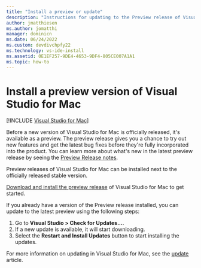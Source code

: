 ```yaml
---
title: "Install a preview or update"
description: "Instructions for updating to the Preview release of Visual Studio for Mac."
author: jmatthiesen
ms.author: jomatthi
manager: dominicn
ms.date: 06/24/2022
ms.custom: devdivchpfy22
ms.technology: vs-ide-install
ms.assetid: 0E1EF257-9DE4-4653-9DF4-805CE007A1A1
ms.topic: how-to
---
```

# Install a preview version of Visual Studio for Mac

 [!INCLUDE [Visual Studio for Mac](~/includes/applies-to-version/vs-mac-only.md)]

Before a new version of Visual Studio for Mac is officially released, it's available as a preview. The preview release gives you a chance to try out new features and get the latest bug fixes before they're fully incorporated into the product. You can learn more about what's new in the latest preview release by seeing the [Preview Release notes](https://aka.ms/vsmac-preview-release-notes).

Preview releases of Visual Studio for Mac can be installed next to the officially released stable version.

[Download and install the preview release](https://aka.ms/installer/preview) of Visual Studio for Mac to get started.

If you already have a version of the Preview release installed, you can update to the latest preview using the following steps:

1. Go to **Visual Studio > Check for Updates...**.
1. If a new update is available, it will start downloading.
1. Select the **Restart and Install Updates** button to start installing the updates.

For more information on updating in Visual Studio for Mac, see the [update](update.md) article.
